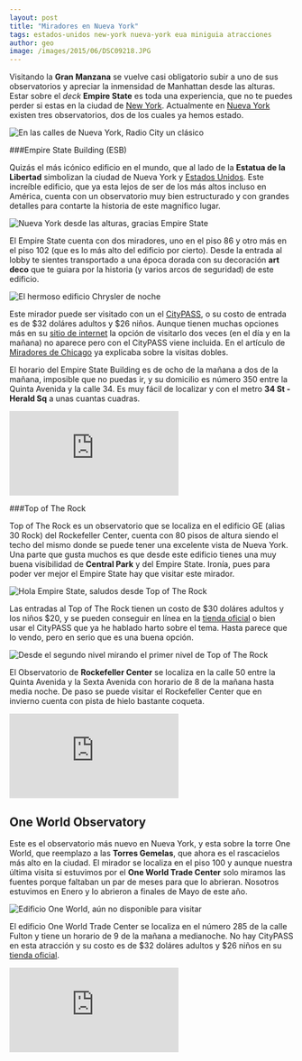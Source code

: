 ```yaml
---
layout: post
title: "Miradores en Nueva York"
tags: estados-unidos new-york nueva-york eua miniguia atracciones 
author: geo
image: /images/2015/06/DSC09218.JPG
---
```

Visitando la **Gran Manzana** se vuelve casi obligatorio subir a uno de sus observatorios y apreciar la inmensidad de Manhattan desde las alturas. Estar sobre el *deck* **Empire State** es toda una experiencia, que no te puedes perder si estas en la ciudad de [New York](/tag/new-york). Actualmente en [Nueva York](/tag/nueva-york) existen tres observatorios, dos de los cuales ya hemos estado.

![En las calles de Nueva York, Radio City un clásico](/images/2015/06/2015-01-09-09-46-41.jpg)

###Empire State Building (ESB)

Quizás el más icónico edificio en el mundo, que al lado de la **Estatua de la Libertad** simbolizan la ciudad de Nueva York y [Estados Unidos](/tag/estados-unidos). Este increíble edificio, que ya esta lejos de ser de los más altos incluso en América, cuenta con un observatorio muy bien estructurado y con grandes detalles para contarte la historia de este magnifico lugar.

![Nueva York desde las alturas, gracias Empire State](/images/2015/06/DSC09192.JPG)

El Empire State cuenta con dos miradores, uno en el piso 86 y otro más en el piso 102 (que es lo más alto del edificio por cierto). Desde la entrada al lobby te sientes transportado a una época dorada con su decoración **art deco** que te guiara por la historia (y varios arcos de seguridad) de este edificio.

![El hermoso edificio Chrysler de noche](/images/2015/06/DSC09215.JPG)

Este mirador puede ser visitado con un el [CityPASS](/citypass/), o su costo de entrada es de $32 doláres adultos y $26 niños. Aunque tienen muchas opciones más en su [sitio de internet](http://www.esbnyc.com/buy-tickets) la opción de visitarlo dos veces (en el día y en la mañana) no aparece pero con el CityPASS viene incluida. En el artículo de [Miradores de Chicago](/miradores-de-chicago-skydeck-y-john-hancock-360-chicago/) ya explicaba sobre la visitas dobles.

El horario del Empire State Building es de ocho de la mañana a dos de la mañana, imposible que no puedas ir, y su domicilio es número 350 entre la Quinta Avenida y la calle 34. Es muy fácil de localizar y con el metro **34 St - Herald Sq** a unas cuantas cuadras.

<div class="embed-responsive embed-responsive-16by9">
<iframe src="https://www.google.com/maps/embed?pb=!1m18!1m12!1m3!1d3022.612002686993!2d-73.98664245291747!3d40.74856231960559!2m3!1f0!2f0!3f0!3m2!1i1024!2i768!4f13.1!3m3!1m2!1s0x89c259a9aeb1c6b5%3A0x35b1cfbc89a6097f!2sEmpire+State+Bldg%2C+350+5th+Ave%2C+New+York%2C+NY+10118%2C+USA!5e0!3m2!1sen!2smx!4v1434635939345" class="embed-responsive-item" frameborder="0" style="border:0"></iframe>
</div>

###Top of The Rock

Top of The Rock es un observatorio que se localiza en el edificio GE (alias 30 Rock) del Rockefeller Center, cuenta con 80 pisos de altura siendo el techo del mismo donde se puede tener una excelente vista de Nueva York. Una parte que gusta muchos es que desde este edificio tienes una muy buena visibilidad de **Central Park** y del Empire State. Ironía, pues para poder ver mejor el Empire State hay que visitar este mirador.

![Hola Empire State, saludos desde Top of The Rock](/images/2015/06/DSC09591.JPG)

Las entradas al Top of The Rock tienen un costo de $30 doláres adultos y los niños $20, y se pueden conseguir en línea en la [tienda oficial](https://secure.topoftherocknyc.com/ODTInternet/Web/BuyTicketOnline/captureticket.aspx) o bien usar el CityPASS que ya he hablado harto sobre el tema. Hasta parece que lo vendo, pero en serio que es una buena opción.

![Desde el segundo nivel mirando el primer nivel de Top of The Rock](/images/2015/06/DSC09593.JPG)

El Observatorio de **Rockefeller Center** se localiza en la calle 50 entre la Quinta Avenida y la Sexta Avenida con horario de 8 de la mañana hasta media noche. De paso se puede visitar el Rockefeller Center que en invierno cuenta con pista de hielo bastante coqueta.

<div class="embed-responsive embed-responsive-16by9">
<iframe src="https://www.google.com/maps/embed?pb=!1m18!1m12!1m3!1d3022.1261987471426!2d-73.979337!3d40.759249000000004!2m3!1f0!2f0!3f0!3m2!1i1024!2i768!4f13.1!3m3!1m2!1s0x89c258fed6d19b35%3A0x8bb4f00308a37414!2sTop+of+the+Rock!5e0!3m2!1sen!2smx!4v1434636006054" class="embed-responsive-item" frameborder="0" style="border:0"></iframe>
</div>

## One World Observatory
 
Este es el observatorio más nuevo en Nueva York, y esta sobre la torre One World, que reemplazo a las **Torres Gemelas**, que ahora es el rascacielos más alto en la ciudad. El mirador se localiza en el piso 100 y aunque nuestra última visita si estuvimos por el **One World Trade Center** solo miramos las fuentes porque faltaban un par de meses para que lo abrieran. Nosotros estuvimos en Enero y lo abrieron a finales de Mayo de este año.

![Edificio One World, aún no disponible para visitar](/images/2015/06/2015-01-10-10-56-52.jpg)

El edificio One World Trade Center se localiza en el número 285 de la calle Fulton y tiene un horario de 9 de la mañana a medianoche. No hay CityPASS en esta atracción y su costo es de $32 doláres adultos y $26 niños en su [tienda oficial](https://oneworldobservatory.com/tickets/).

<div class="embed-responsive embed-responsive-16by9">
<iframe src="https://www.google.com/maps/embed?pb=!1m18!1m12!1m3!1d3024.230864489378!2d-74.013029!3d40.712934!2m3!1f0!2f0!3f0!3m2!1i1024!2i768!4f13.1!3m3!1m2!1s0x89c25a1bd03f614d%3A0x8fe352941f469354!2sOne+World+Observatory!5e0!3m2!1sen!2smx!4v1434636237734" class="embed-responsive-item" frameborder="0" style="border:0"></iframe>
</div>